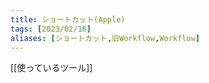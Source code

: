 ```yaml
---
title: ショートカット(Apple)
tags: [2023/02/16]
aliases: [ショートカット,旧Workflow,Workflow]
---
```


[[使っているツール]]